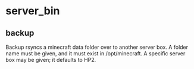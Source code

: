 # server_bin

## backup
Backup rsyncs a minecraft data folder over to another server box. 
A folder name must be given, and it must exist in /opt/minecraft.
A specific server box may be given; it defaults to HP2. 
